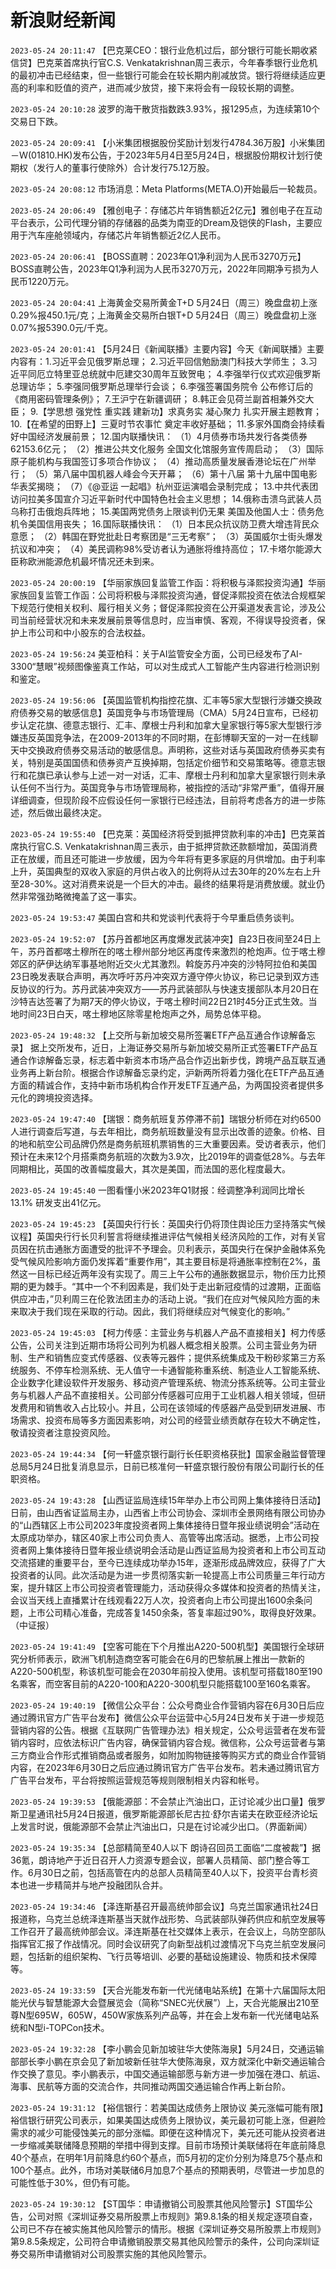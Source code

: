 # 新浪财经新闻
`2023-05-24 20:11:47` 【巴克莱CEO：银行业危机过后，部分银行可能长期收紧信贷】巴克莱首席执行官C.S. Venkatakrishnan周三表示，今年春季银行业危机的最初冲击已经结束，但一些银行可能会在较长期内削减放贷。银行将继续适应更高的利率和贬值的资产，进而减少放贷，接下来将会有一段较长期的调整。

`2023-05-24 20:10:28` 波罗的海干散货指数跌3.93%，报1295点，为连续第10个交易日下跌。

`2023-05-24 20:09:41` 【小米集团根据股份奖励计划发行4784.36万股】小米集团－Ｗ(01810.HK)发布公告，于2023年5月4日至5月24日，根据股份期权计划行使期权（发行人的董事行使除外）合计发行75.12万股。

`2023-05-24 20:08:12` 市场消息：Meta Platforms(META.O)开始最后一轮裁员。

`2023-05-24 20:06:49` 【雅创电子：存储芯片年销售额近2亿元】雅创电子在互动平台表示，公司代理分销的存储器的品类为南亚的Dream及铠侠的Flash，主要应用于汽车座舱领域内，存储芯片年销售额近2亿人民币。

`2023-05-24 20:06:41` 【BOSS直聘：2023年Q1净利润为人民币3270万元】BOSS直聘公告，2023年Q1净利润为人民币3270万元，2022年同期净亏损为人民币1220万元。

`2023-05-24 20:04:41` 上海黄金交易所黄金T+D 5月24日（周三）晚盘盘初上涨0.29%报450.1元/克；上海黄金交易所白银T+D 5月24日（周三）晚盘盘初上涨0.07%报5390.0元/千克。

`2023-05-24 20:01:41` 【5月24日《新闻联播》主要内容】今天《新闻联播》主要内容有：1.习近平会见俄罗斯总理； 2.习近平回信勉励澳门科技大学师生； 3.习近平同厄立特里亚总统就中厄建交30周年互致贺电； 4.李强举行仪式欢迎俄罗斯总理访华； 5.李强同俄罗斯总理举行会谈； 6.李强签署国务院令 公布修订后的《商用密码管理条例》； 7.王沪宁在新疆调研； 8.韩正会见荷兰副首相兼外交大臣； 9.【学思想 强党性 重实践 建新功】求真务实 凝心聚力 扎实开展主题教育； 10.【在希望的田野上】三夏时节农事忙 奠定丰收好基础； 11.多家外国商会持续看好中国经济发展前景； 12.国内联播快讯： （1）4月债券市场共发行各类债券62153.6亿元； （2）推进公共文化服务 全国文化馆服务宣传周启动； （3）国际原子能机构与我国签订多项合作协议； （4）推动高质量发展香港论坛在广州举行； （5）第八届中国机器人峰会今天开幕； （6）第十八届 第十九届中国电影华表奖揭晓； （7）《@亚运 一起唱》杭州亚运演唱会录制完成； 13.中共代表团访问拉美多国宣介习近平新时代中国特色社会主义思想； 14.俄称击溃乌武装人员 乌称打击俄炮兵阵地； 15.美国两党债务上限谈判仍无果 美国及他国人士：债务危机令美国信用丧失； 16.国际联播快讯： （1）日本民众抗议防卫费大增违背民众意愿； （2）韩国在野党批赴日考察团是“三无考察”； （3）英国威尔士街头爆发抗议和冲突； （4）美民调称98%受访者认为通胀将维持高位； 17.卡塔尔能源大臣称欧洲能源危机最坏情况还未到来。

`2023-05-24 20:00:19` 【华丽家族回复监管工作函：将积极与泽熙投资沟通】华丽家族回复监管工作函：公司将积极与泽熙投资沟通，督促泽熙投资在依法合规框架下规范行使相关权利、履行相关义务；督促泽熙投资在公开渠道发表言论，涉及公司当前经营状况和未来发展前景等信息时，应当审慎、客观，不得误导投资者，保护上市公司和中小股东的合法权益。

`2023-05-24 19:56:24` 美亚柏科：关于AI监管安全方面，公司已经发布了AI-3300“慧眼”视频图像鉴真工作站，可以对生成式人工智能产生内容进行检测识别和鉴定。

`2023-05-24 19:56:06` 【英国监管机构指控花旗、汇丰等5家大型银行涉嫌交换政府债券交易的敏感信息】英国竞争与市场管理局（CMA）5月24日宣布，已经初步认定花旗、德意志银行、汇丰、摩根士丹利和加拿大皇家银行等5家大型银行涉嫌违反英国竞争法，在2009-2013年的不同时期，在彭博聊天室的一对一在线聊天中交换政府债券交易活动的敏感信息。声明称，这些对话与英国政府债券买卖有关，特别是英国国债和债券资产互换掉期，包括定价细节和交易策略等。德意志银行和花旗已承认参与上述一对一对话，汇丰、摩根士丹利和加拿大皇家银行则未承认任何不当行为。英国竞争与市场管理局称，被指控的活动“非常严重”，值得开展详细调查，但现阶段不应假设任何一家银行已经违法，目前将考虑各方的进一步陈述，然后做出最终决定。

`2023-05-24 19:55:40` 【巴克莱：英国经济将受到抵押贷款利率的冲击】巴克莱首席执行官C.S. Venkatakrishnan周三表示，由于抵押贷款还款额增加，英国消费正在放缓，而且还可能进一步放缓，因为今年将有更多家庭的月供增加。由于利率上升，英国典型的双收入家庭的月供占收入的比例将从过去30年的20%左右上升至28-30%。这对消费来说是一个巨大的冲击。最终的结果将是消费放缓。就业仍然非常强劲略微掩盖了这一事实。

`2023-05-24 19:53:47` 美国白宫和共和党谈判代表将于今早重启债务谈判。

`2023-05-24 19:52:07` 【苏丹首都地区再度爆发武装冲突】自23日夜间至24日上午，苏丹首都喀土穆所在的喀土穆州部分地区再度传来激烈的枪炮声。位于喀土穆郊区的萨伊达纳军事基地附近交火尤其激烈。斡旋苏丹冲突的沙特阿拉伯和美国23日晚发表联合声明，再次呼吁苏丹冲突双方遵守停火协议，称已记录到双方违反协议的行为。苏丹武装冲突双方——苏丹武装部队与快速支援部队本月20日在沙特吉达签署了为期7天的停火协议，于喀土穆时间22日21时45分正式生效。当地时间23日白天，喀土穆地区除零星枪炮声之外，局势总体平稳。

`2023-05-24 19:48:32` 【上交所与新加坡交易所签署ETF产品互通合作谅解备忘录】 据上交所发布，近日，上海证券交易所与新加坡交易所正式签署ETF产品互通合作谅解备忘录，标志着中新资本市场产品合作迈出新步伐，跨境产品互联互通业务再上新台阶。根据合作谅解备忘录约定，沪新两所将着力强化在ETF产品互通方面的精诚合作，支持中新市场机构合作开发ETF互通产品，为两国投资者提供多元化的跨境投资选择。

`2023-05-24 19:47:40` 【瑞银：商务航班复苏停滞不前】瑞银分析师在对约6500人进行调查后写道，与去年相比，商务航班数量没有显示出改善的迹象。价格、目的地和航空公司品牌仍然是商务航班机票销售的三大重要因素。受访者表示，他们预计在未来12个月搭乘商务航班的次数为3.9次，比2019年的调查低28%。与去年同期相比，英国的改善幅度最大，其次是美国，而法国的恶化程度最大。

`2023-05-24 19:45:40` 一图看懂小米2023年Q1财报：经调整净利润同比增长13.1% 研发支出41亿元。

`2023-05-24 19:45:23` 【英国央行行长：英国央行仍将顶住舆论压力坚持落实气候议程】英国央行行长贝利誓言将继续推进评估气候相关经济风险的工作，对有关官员因在抗击通胀方面遭受的批评不予理会。贝利表示，英国央行在保护金融体系免受气候风险影响方面仍发挥着“重要作用”，其主要目标是将通胀率控制在2%，虽然这一目标已经近两年没有实现了。周三上午公布的通胀数据显示，物价压力比预期的更为棘手。“其中一个不利因素是，我们处于走出新冠疫情的过渡期，正面临供应冲击，”贝利周三在伦敦法团主办的活动上说。“我们在应对气候风险方面的未来取决于我们现在采取的行动。因此，我们将继续应对气候变化的影响。”

`2023-05-24 19:45:03` 【柯力传感：主营业务与机器人产品不直接相关】柯力传感公告，公司关注到近期市场将公司列为机器人概念相关股票。公司主营业务为研制、生产和销售应变式传感器、仪表等元器件；提供系统集成及干粉砂浆第三方系统服务、不停车检测系统、无人值守一卡通智能称重系统、制造业人工智能系统、企业数字化建设软件开发服务、移动资产管理系统、物流分拣系统等。公司主营业务与机器人产品不直接相关。公司部分传感器可应用于工业机器人相关领域，但研发费用和销售收入占比较小。并且，公司在该领域的传感器产品受到研发进展、市场需求、投资布局等多方面因素影响，对公司的经营业绩贡献存在较大不确定性，敬请投资者注意投资风险。

`2023-05-24 19:44:34` 【何一轩盛京银行副行长任职资格获批】国家金融监督管理总局5月24日批复消息显示，日前已核准何一轩盛京银行股份有限公司副行长的任职资格。

`2023-05-24 19:43:28` 【山西证监局连续15年举办上市公司网上集体接待日活动】日前，由山西省证监局主办，山西省上市公司协会、深圳市全景网络有限公司协办的“山西辖区上市公司2023年度投资者网上集体接待日暨年报业绩说明会”活动在太原成功举办，辖区40家上市公司负责人、高管等出席活动。据悉，上市公司投资者网上集体接待日暨年报业绩说明会活动是山西证监局为投资者和上市公司互动交流搭建的重要平台，至今已连续成功举办15年，逐渐形成品牌效应，获得了广大投资者的认同。此次活动是为进一步贯彻落实新一轮提高上市公司质量三年行动方案，提升辖区上市公司投资者管理能力，活动获得众多媒体和投资者的热情关注，会议当天线上直播累计在线观看22万人次，投资者向上市公司提出1600余条问题，上市公司精心准备，完成答复1450余条，答复率超过90%，取得良好效果。（中证报）

`2023-05-24 19:41:49` 【空客可能在下个月推出A220-500机型】美国银行全球研究分析师表示，欧洲飞机制造商空客可能会在6月的巴黎航展上推出一款新的A220-500机型，称该机型可能会在2030年前投入使用。该机型可搭载180至190名乘客，而空客目前的A220-100和A220-300机型只能搭载100至160名乘客。

`2023-05-24 19:40:19` 【微信公众平台：公众号商业合作营销内容在6月30日后应通过腾讯官方广告平台发布】微信公众平台运营中心5月24日发布关于进一步规范营销内容的公告。根据《互联网广告管理办法》相关规定，公众号运营者在发布营销内容时，应依法标识广告内容，确保营销内容合规。微信称，公众号运营者与第三方商业合作形式推销商品或者服务，如附加购物链接等购买方式的商业合作营销内容，在2023年6月30日之后应通过腾讯官方广告平台发布。若未通过腾讯官方广告平台发布，平台将按照运营规范等规则限制相关内容和帐号。

`2023-05-24 19:39:53` 【俄能源部：不会禁止汽油出口，正讨论减少出口量】俄罗斯卫星通讯社5月24日报道，俄罗斯能源部长尼古拉·舒尔吉诺夫在欧亚经济论坛上发言时说，俄能源部不会禁止汽油出口，只是在讨论减少出口。（界面新闻）

`2023-05-24 19:35:34` 【总部精简至40人以下 朗诗召回员工面临“二度被裁”】据36氪，朗诗地产于近日召开人力资源专题会议，部署人员精简、部门整合等工作。6月30日之前，包括高管在内的总部人员精简至40人以下，投资平台青杉资本也进一步精简并与地产投融团队合并。

`2023-05-24 19:34:46` 【泽连斯基召开最高统帅部会议】乌克兰国家通讯社24日报道称，乌克兰总统泽连斯基当天就作战形势、乌武装部队弹药供应和航空发展等工作召开了最高统帅部会议。泽连斯基在社交媒体上表示，在会议上，乌防空部队指挥官汇报了作战情况。同时会议研究了向新型战机过渡情况下乌克兰航空发展问题，包括新的组织架构、飞行员等培训、必要的基础设施建设、物质和技术保障等。

`2023-05-24 19:33:59` 【天合光能发布新一代光储电站系统】在第十六届国际太阳能光伏与智慧能源大会暨展览会（简称“SNEC光伏展”）上，天合光能展出210至尊N型695W，605W，450W家族系列产品等，并在会上发布新一代光储电站系统和N型i-TOPCon技术。

`2023-05-24 19:32:28` 【李小鹏会见新加坡驻华大使陈海泉】5月24日，交通运输部部长李小鹏在京会见了新加坡新任驻华大使陈海泉，双方就深化中新交通运输合作交换了意见。李小鹏表示，中国交通运输部愿与新方进一步加强在港口、航运、海事、民航等方面的交流合作，共同推动两国交通运输合作再上新台阶。

`2023-05-24 19:31:12` 【裕信银行：若美国达成债务上限协议 美元涨幅可能有限】裕信银行研究公司表示，如果美国达成债务上限协议，美元最初可能上涨，但避险需求的减少可能侵蚀美元的部分涨幅。即便在这种情况下，美元还可能从投资者进一步缩减美联储降息预期的举措中得到支撑。目前市场预计美联储将在年底前降息40个基点，在明年1月前降息约60个基点，而5月初的定价分别为降息75个基点和100个基点。此外，市场对美联储6月加息7个基点的预期表明，尽管进一步加息的可能性低于30%，但仍有可能。

`2023-05-24 19:30:12` 【ST国华：申请撤销公司股票其他风险警示】ST国华公告，公司对照《深圳证券交易所股票上市规则》第9.8.1条的相关规定逐项自查，公司已不存在被实施其他风险警示的情形。根据《深圳证券交易所股票上市规则》第9.8.5条规定，公司符合申请撤销股票交易其他风险警示的条件，公司向深圳证券交易所申请撤销对公司股票实施的其他风险警示。

